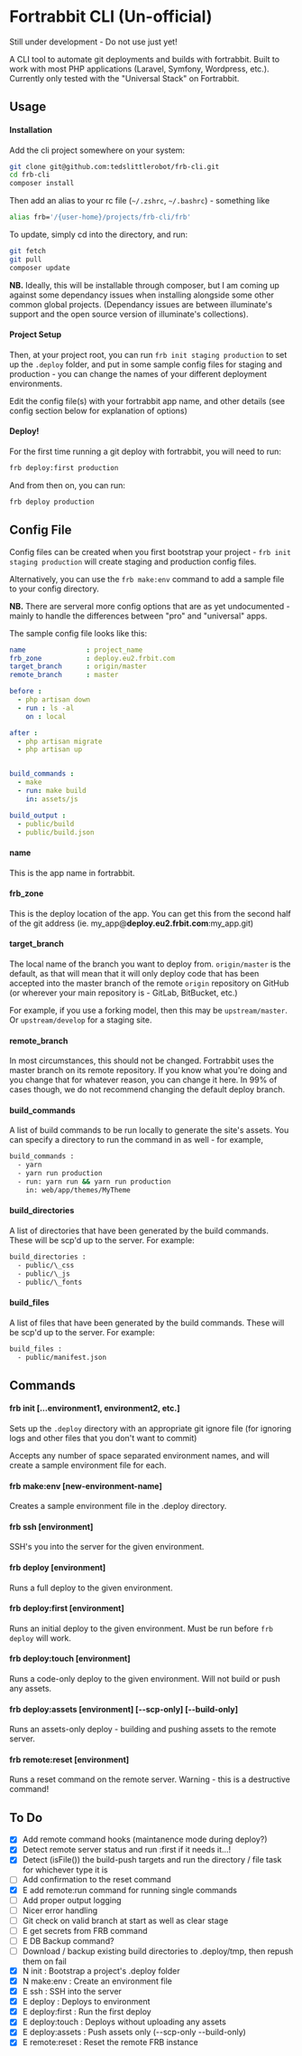 Fortrabbit CLI (Un-official)
============================

Still under development - Do not use just yet!

A CLI tool to automate git deployments and builds with fortrabbit. Built to work with most PHP applications (Laravel, Symfony, Wordpress, etc.). Currently only tested with the "Universal Stack" on Fortrabbit.

## Usage

#### Installation

Add the cli project somewhere on your system:

```bash
git clone git@github.com:tedslittlerobot/frb-cli.git
cd frb-cli
composer install
```

Then add an alias to your rc file (`~/.zshrc`, `~/.bashrc`) - something like

```bash
alias frb='/{user-home}/projects/frb-cli/frb'
```

To update, simply cd into the directory, and run:

```bash
git fetch
git pull
composer update
```

**NB.** Ideally, this will be installable through composer, but I am coming up against some dependancy issues when installing alongside some other common global projects. (Dependancy issues are between illuminate's support and the open source version of illuminate's collections).

#### Project Setup

Then, at your project root, you can run `frb init staging production` to set up the `.deploy` folder, and put in some sample config files for staging and production - you can change the names of your different deployment environments.

Edit the config file(s) with your fortrabbit app name, and other details (see config section below for explanation of options)

#### Deploy!

For the first time running a git deploy with fortrabbit, you will need to run:

```bash
frb deploy:first production
```

And from then on, you can run:

```bash
frb deploy production
```

## Config File

Config files can be created when you first bootstrap your project - `frb init staging production` will create staging and production config files.

Alternatively, you can use the `frb make:env` command to add a sample file to your config directory.

**NB.** There are serveral more config options that are as yet undocumented - mainly to handle the differences between "pro" and "universal" apps.

The sample config file looks like this:

```yaml
name               : project_name
frb_zone           : deploy.eu2.frbit.com
target_branch      : origin/master
remote_branch      : master

before :
  - php artisan down
  - run : ls -al
    on : local

after :
  - php artisan migrate
  - php artisan up


build_commands :
  - make
  - run: make build
    in: assets/js

build_output :
  - public/build
  - public/build.json

```

#### name

This is the app name in fortrabbit.

#### frb_zone

This is the deploy location of the app. You can get this from the second half of the git address (ie. my\_app@**deploy.eu2.frbit.com**:my\_app.git)

#### target_branch

The local name of the branch you want to deploy from. `origin/master` is the default, as that will mean that it will only deploy code that has been accepted into the master branch of the remote `origin` repository on GitHub (or wherever your main repository is - GitLab, BitBucket, etc.)

For example, if you use a forking model, then this may be `upstream/master`. Or `upstream/develop` for a staging site.

#### remote_branch

In most circumstances, this should not be changed. Fortrabbit uses the master branch on its remote repository. If you know what you're doing and you change that for whatever reason, you can change it here. In 99% of cases though, we do not recommend changing the default deploy branch.

#### build_commands

A list of build commands to be run locally to generate the site's assets. You can specify a directory to run the command in as well - for example, 

```bash
build_commands :
  - yarn
  - yarn run production
  - run: yarn run && yarn run production
    in: web/app/themes/MyTheme
```

#### build_directories

A list of directories that have been generated by the build commands. These will be scp'd up to the server. For example:

```bash
build_directories :
  - public/\_css
  - public/\_js
  - public/\_fonts
```

#### build_files

A list of files that have been generated by the build commands. These will be scp'd up to the server. For example:

```bash
build_files :
  - public/manifest.json
```

## Commands

#### frb init [...environment1, environment2, etc.]

Sets up the `.deploy` directory with an appropriate git ignore file (for ignoring logs and other files that you don't want to commit)

Accepts any number of space separated environment names, and will create a sample environment file for each.

#### frb make:env [new-environment-name]

Creates a sample environment file in the .deploy directory.

#### frb ssh [environment]

SSH's you into the server for the given environment.

#### frb deploy [environment]

Runs a full deploy to the given environment.

#### frb deploy:first [environment]

Runs an initial deploy to the given environment. Must be run before `frb deploy` will work.

#### frb deploy:touch [environment]

Runs a code-only deploy to the given environment. Will not build or push any assets.

#### frb deploy:assets [environment] [--scp-only] [--build-only]

Runs an assets-only deploy - building and pushing assets to the remote server.

#### frb remote:reset [environment]

Runs a reset command on the remote server. Warning - this is a destructive command!


## To Do

- [x] Add remote command hooks (maintanence mode during deploy?)
- [x] Detect remote server status and run :first if it needs it...!
- [x] Detect (isFile()) the build-push targets and run the directory / file task for whichever type it is 
- [ ] Add confirmation to the reset command
- [x] E add remote:run command for running single commands
- [ ] Add proper output logging
- [ ] Nicer error handling
- [ ] Git check on valid branch at start as well as clear stage
- [ ] E get secrets from FRB command
- [ ] E DB Backup command?
- [ ] Download / backup existing build directories to .deploy/tmp, then repush them on fail
- [x] N init             : Bootstrap a project's .deploy folder
- [x] N make:env         : Create an environment file
- [x] E ssh              : SSH into the server
- [x] E deploy           : Deploys to environment
- [x] E deploy:first     : Run the first deploy
- [x] E deploy:touch     : Deploys without uploading any assets
- [x] E deploy:assets    : Push assets only (--scp-only --build-only)
- [x] E remote:reset     : Reset the remote FRB instance
